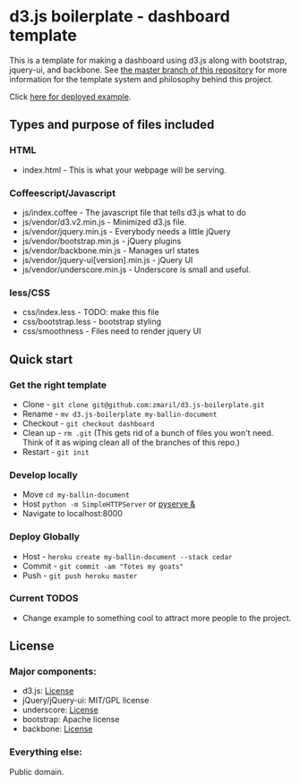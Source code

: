 # d3.js boilerplate - dashboard template

This is a template for making a dashboard using d3.js along with
bootstrap, jquery-ui, and backbone. See
[the master branch of this repository](https://github.com/zmaril/d3.js-boilerplate#how-it-works)
for more information for the template system and philosophy behind
this project.

Click [here for deployed example](http://d3bdashboard.herokuapp.com/). 

## Types and purpose of files included 

### HTML

* index.html - This is what your webpage will be serving. 

### Coffeescript/Javascript

* js/index.coffee - The javascript file that tells d3.js what to do
* js/vendor/d3.v2.min.js - Minimized d3.js file. 
* js/vendor/jquery.min.js - Everybody needs a little jQuery
* js/vendor/bootstrap.min.js - jQuery plugins
* js/vendor/backbone.min.js - Manages url states
* js/vendor/jquery-ui[version].min.js - jQuery UI
* js/vendor/underscore.min.js - Underscore is small and useful. 

### less/CSS

* css/index.less - TODO: make this file
* css/bootstrap.less - bootstrap styling
* css/smoothness - Files need to render jquery UI


## Quick start

### Get the right template
* Clone - `git clone git@github.com:zmaril/d3.js-boilerplate.git`
* Rename - `mv d3.js-boilerplate my-ballin-document`
* Checkout - `git checkout dashboard`
* Clean up - `rm .git` (This gets rid of a bunch of files you won't
  need. Think of it as wiping clean all of the branches of this repo.) 
* Restart - `git init`

### Develop locally
* Move `cd my-ballin-document`
* Host `python -m SimpleHTTPServer` or [pyserve &](https://twitter.com/ZackMaril/status/165258473167261698)
* Navigate to localhost:8000

### Deploy Globally 
* Host - `heroku create my-ballin-document --stack cedar`
* Commit - `git commit -am "Totes my goats"`
* Push - `git push heroku master`

### Current TODOS
* Change example to something cool to attract more people to the
  project.

## License

### Major components:

* d3.js: [License](https://github.com/mbostock/d3/blob/master/LICENSE)
* jQuery/jQuery-ui: MIT/GPL license
* underscore:
  [License](https://github.com/documentcloud/underscore/blob/master/LICENSE)
* bootstrap: Apache license
* backbone:
  [License](https://github.com/documentcloud/backbone/blob/master/LICENSE)

### Everything else:

Public domain. 
